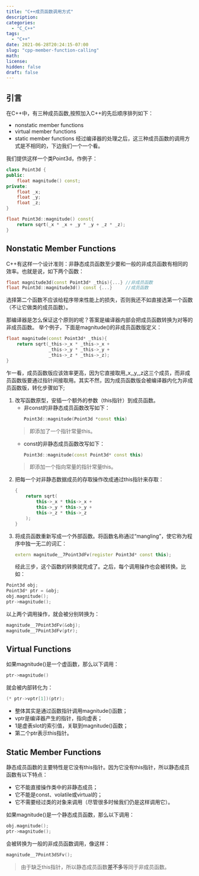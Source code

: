 ```yaml
---
title: "C++成员函数调用方式"
description: 
categories:
  - "C_C++"
tags:
  - "C++"
date: 2021-06-28T20:24:15-07:00
slug: "cpp-member-function-calling"
math: 
license: 
hidden: false
draft: false
---
```


## 引言

在C++中，有三种成员函数,按照加入C++的先后顺序排列如下：
- nonstatic member functions
- virtual member functions
- static member functions
经过编译器的处理之后，这三种成员函数的调用方式是不相同的，下边我们一个一个看。

我们提供这样一个类Point3d，作例子：
```cpp
class Point3d {
public:
    float magnitude() const;
private:
    float _x;
    float _y;
    float _z;
}

float Point3d::magnitude() const{
    return sqrt(_x * _x + _y * _y + _z * _z);
}
```

## Nonstatic Member Functions

C++有这样一个设计准则：非静态成员函数至少要和一般的非成员函数有相同的效率。也就是说，如下两个函数：

```cpp
float magnitude3d(const Point3d* _this){...} //非成员函数
float Point3d::magnitude3d() const {...}     //成员函数
```
选择第二个函数不应该给程序带来性能上的损失，否则我还不如直接选第一个函数（不让它做类的成员函数）。

那编译器是怎么保证这个原则的呢？答案是编译器内部会把成员函数转换为对等的非成员函数。
举个例子，下面是magnitude()的非成员函数版定义：
```cpp
float magnitude(const Point3d* _this){
    return sqrt(_this->_x * _this->_x +
                _this->_y * _this->_y +
                _this->_z * _this->_z);
}
```
乍一看，成员函数版应该效率更高，因为它直接取用_x,_y,_z这三个成员，而非成员函数版要通过指针间接取用。其实不然，因为成员函数版会被编译器内化为非成员函数版，转化步骤如下;
1. 改写函数原型，安插一个额外的参数（this指针）到成员函数。
    - 非const的非静态成员函数改写如下：
        ```cpp
        Point3d::magnitude(Point3d *const this)
        ```
    > 即添加了一个指针常量this。
    - const的非静态成员函数改写如下：
        ```cpp
        Point3d::magnitude(const Point3d* const this)
        ```
    > 即添加一个指向常量的指针常量this。
2. 把每一个对非静态数据成员的存取操作改成通过this指针来存取：
    ```cpp
    {
        return sqrt(
            this->_x * this->_x +
            this->_y * this->_y +
            this->_z * this->_z
        );
    }
    ```
3. 将成员函数重新写成一个外部函数。将函数名称通过“mangling”，使它称为程序中独一无二的词汇：
    ```cpp
    extern magnitude__7Point3dFv(register Point3d* const this);
    ```
    经此三步，这个函数的转换就完成了。之后，每个调用操作也会被转换。比如：
```cpp
Point3d obj;
Point3d* ptr = &obj;
obj.magnitude();
ptr->magnitude();
```
以上两个调用操作，就会被分别转换为：
```cpp
magnitude__7Point3dFv(&obj);
magnitude__7Point3dFv(ptr);
```

## Virtual Functions

如果magnitude()是一个虚函数，那么以下调用：
```cpp
ptr->magnitude()
```
就会被内部转化为：
```cpp
(* ptr->vptr[1])(ptr);
```
- 整体其实是通过函数指针调用magnitude()函数；
- vptr是编译器产生的指针，指向虚表；
- 1是虚表slot的索引值，关联到magnitude()函数；
- 第二个ptr表示this指针。

## Static Member Functions

静态成员函数的主要特性是它没有this指针。因为它没有this指针，所以静态成员函数有以下特点：
- 它不能直接操作类中的非静态成员；
- 它不能是const、volatile或virtual的；
- 它不需要经过类的对象来调用（尽管很多时候我们仍是这样调用它）。

如果magnitude()是一个静态成员函数，那么以下调用：
```cpp
obj.magnitude();
ptr->magnitude();
```
会被转换为一般的非成员函数调用，像这样：
```cpp
magnitude__7Point3dSFv();
```
> 由于缺乏this指针，所以静态成员函数**差不多**等同于非成员函数。